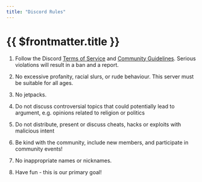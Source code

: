 ```yaml
---
title: "Discord Rules"
---
```


# {{ $frontmatter.title }}

1. Follow the Discord [Terms of Service](https://discordapp.com/terms) and [Community Guidelines](https://discordapp.com/guidelines). Serious violations will result in a ban and a report.

2. No excessive profanity, racial slurs, or rude behaviour. This server must be suitable for all ages.

3. No jetpacks.

4. Do not discuss controversial topics that could potentially lead to argument, e.g. opinions related to religion or politics

5. Do not distribute, present or discuss cheats, hacks or exploits with malicious intent

6. Be kind with the community, include new members, and participate in community events!

7. No inappropriate names or nicknames.

8. Have fun - this is our primary goal!